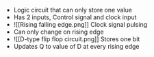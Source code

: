 - Logic circuit that can only store one value 
- Has 2 inputs, Control signal and clock input
- ![[Rising falling edge.png]]
  Clock signal pulsing
- Can only change on rising edge
- ![[D-type flip flop circuit.png]]
  Stores one bit
- Updates Q to value of D at every rising edge